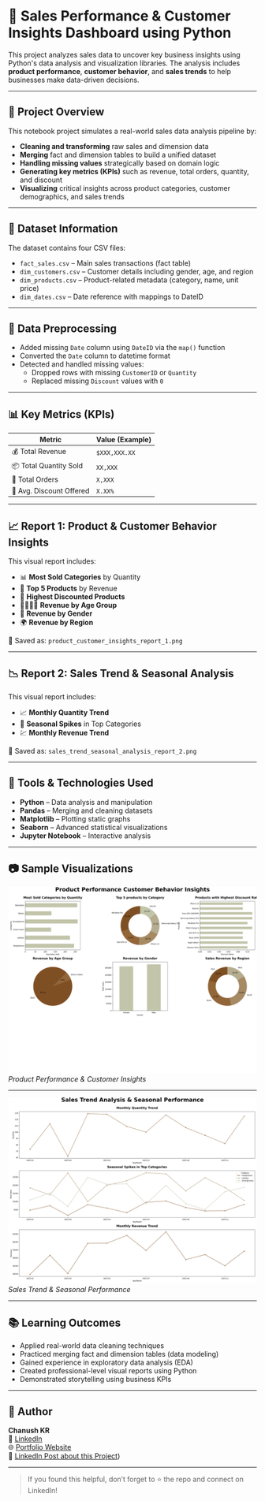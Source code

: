 # 🛒 Sales Performance & Customer Insights Dashboard using Python

This project analyzes sales data to uncover key business insights using Python's data analysis and visualization libraries. The analysis includes **product performance**, **customer behavior**, and **sales trends** to help businesses make data-driven decisions.

---

## 📌 Project Overview

This notebook project simulates a real-world sales data analysis pipeline by:
- **Cleaning and transforming** raw sales and dimension data
- **Merging** fact and dimension tables to build a unified dataset
- **Handling missing values** strategically based on domain logic
- **Generating key metrics (KPIs)** such as revenue, total orders, quantity, and discount
- **Visualizing** critical insights across product categories, customer demographics, and sales trends

---

## 📁 Dataset Information

The dataset contains four CSV files:
- `fact_sales.csv` – Main sales transactions (fact table)
- `dim_customers.csv` – Customer details including gender, age, and region
- `dim_products.csv` – Product-related metadata (category, name, unit price)
- `dim_dates.csv` – Date reference with mappings to DateID

---

## 🧹 Data Preprocessing

- Added missing `Date` column using `DateID` via the `map()` function
- Converted the `Date` column to datetime format
- Detected and handled missing values:
  - Dropped rows with missing `CustomerID` or `Quantity`
  - Replaced missing `Discount` values with `0`

---

## 📊 Key Metrics (KPIs)

| Metric                   | Value (Example)     |
|--------------------------|---------------------|
| 💰 Total Revenue         | `$XXX,XXX.XX`       |
| 📦 Total Quantity Sold   | `XX,XXX`            |
| 🧾 Total Orders          | `X,XXX`             |
| 🎯 Avg. Discount Offered | `X.XX%`             |

---

## 📈 Report 1: Product & Customer Behavior Insights

This visual report includes:
- 📊 **Most Sold Categories** by Quantity
- 🥇 **Top 5 Products** by Revenue
- 💸 **Highest Discounted Products**
- 👨‍👩‍👧‍👦 **Revenue by Age Group**
- 🚻 **Revenue by Gender**
- 🌍 **Revenue by Region**

📁 Saved as: `product_customer_insights_report_1.png`

---

## 📉 Report 2: Sales Trend & Seasonal Analysis

This visual report includes:
- 📈 **Monthly Quantity Trend**
- 📆 **Seasonal Spikes** in Top Categories
- 💹 **Monthly Revenue Trend**

📁 Saved as: `sales_trend_seasonal_analysis_report_2.png`

---

## 📌 Tools & Technologies Used

- **Python** – Data analysis and manipulation
- **Pandas** – Merging and cleaning datasets
- **Matplotlib** – Plotting static graphs
- **Seaborn** – Advanced statistical visualizations
- **Jupyter Notebook** – Interactive analysis

---

## 📷 Sample Visualizations

![Report 1](product_customer_insights_report_1.png)
*Product Performance & Customer Insights*

---

![Report 2](sales_trend_seasonal_analysis_report_2.png)
*Sales Trend & Seasonal Performance*

---

## 📚 Learning Outcomes

- Applied real-world data cleaning techniques
- Practiced merging fact and dimension tables (data modeling)
- Gained experience in exploratory data analysis (EDA)
- Created professional-level visual reports using Python
- Demonstrated storytelling using business KPIs

---

## 👤 Author

**Chanush KR**  
🔗 [LinkedIn](https://www.linkedin.com/in/chanush-kr)  
🌐 [Portfolio Website](https://sites.google.com/view/chanushkr/home)  
📌 [LinkedIn Post about this Project](https://www.linkedin.com/posts/chanush-kr_datascience-python-dataanalysis-activity-7352255431970344960-YBu3?utm_source=share&utm_medium=member_desktop&rcm=ACoAAD0Tw64BmW6pg1qf8-1ow9qOM-2tCEyFJRw))

---

> If you found this helpful, don’t forget to ⭐️ the repo and connect on LinkedIn!
